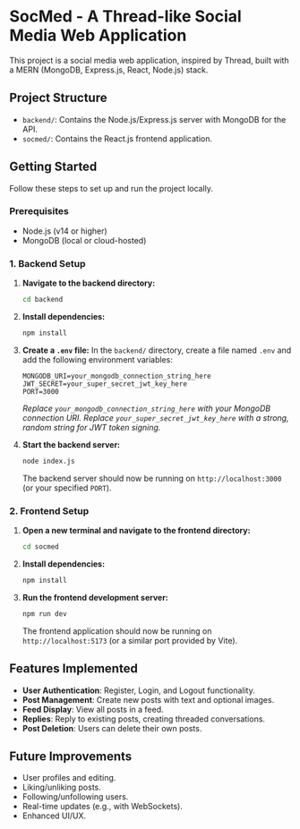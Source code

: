 # SocMed - A Thread-like Social Media Web Application

This project is a social media web application, inspired by Thread, built with a MERN (MongoDB, Express.js, React, Node.js) stack.

## Project Structure

- `backend/`: Contains the Node.js/Express.js server with MongoDB for the API.
- `socmed/`: Contains the React.js frontend application.

## Getting Started

Follow these steps to set up and run the project locally.

### Prerequisites

- Node.js (v14 or higher)
- MongoDB (local or cloud-hosted)

### 1. Backend Setup

1.  **Navigate to the backend directory:**
    ```bash
    cd backend
    ```

2.  **Install dependencies:**
    ```bash
    npm install
    ```

3.  **Create a `.env` file:**
    In the `backend/` directory, create a file named `.env` and add the following environment variables:
    ```
    MONGODB_URI=your_mongodb_connection_string_here
    JWT_SECRET=your_super_secret_jwt_key_here
    PORT=3000
    ```
    *Replace `your_mongodb_connection_string_here` with your MongoDB connection URI.* 
    *Replace `your_super_secret_jwt_key_here` with a strong, random string for JWT token signing.* 

4.  **Start the backend server:**
    ```bash
    node index.js
    ```
    The backend server should now be running on `http://localhost:3000` (or your specified `PORT`).

### 2. Frontend Setup

1.  **Open a new terminal and navigate to the frontend directory:**
    ```bash
    cd socmed
    ```

2.  **Install dependencies:**
    ```bash
    npm install
    ```

3.  **Run the frontend development server:**
    ```bash
    npm run dev
    ```
    The frontend application should now be running on `http://localhost:5173` (or a similar port provided by Vite).

## Features Implemented

- **User Authentication**: Register, Login, and Logout functionality.
- **Post Management**: Create new posts with text and optional images.
- **Feed Display**: View all posts in a feed.
- **Replies**: Reply to existing posts, creating threaded conversations.
- **Post Deletion**: Users can delete their own posts.

## Future Improvements

- User profiles and editing.
- Liking/unliking posts.
- Following/unfollowing users.
- Real-time updates (e.g., with WebSockets).
- Enhanced UI/UX.
